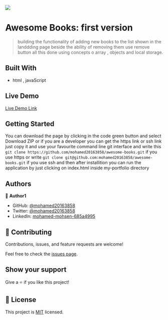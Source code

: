 ![](https://img.shields.io/badge/Microverse-blueviolet)

# Awesome Books: first version 
> building the functionality of adding new books to the list shown in the landdding page beside the ability of removing them use remove button all this done using concepts o array , objects and local storage.

## Built With

- html , javaScript


## Live Demo 

[Live Demo Link](https://mohamed20163858.github.io/my-portfolio/)


## Getting Started
You can download the page by clicking in the code green button and select Download ZIP or if you are a developer 
you can get the https link or ssh link just copy it and use your favourite command line git interface and write this `git clone https://github.com/mohamed20163858/awesome-books.git` if you use https or write 
`git clone git@github.com:mohamed20163858/awesome-books.git` if you use ssh and then after installition you can run the application by just clicking on index.html inside my-portfolio directory 


## Authors

👤 **Author1**

- GitHub: [@mohamed20163858](https://github.com/mohamed20163858)
- Twitter: [@mohamed20163858](https://twitter.com/mohamed20163858)
- LinkedIn: [mohamed-mohsen-685a4995](https://www.linkedin.com/in/mohamed-mohsen-685a4995/)


## 🤝 Contributing

Contributions, issues, and feature requests are welcome!

Feel free to check the [issues page](../../issues/).

## Show your support

Give a ⭐️ if you like this project!

## 📝 License

This project is [MIT](./MIT.md) licensed.
